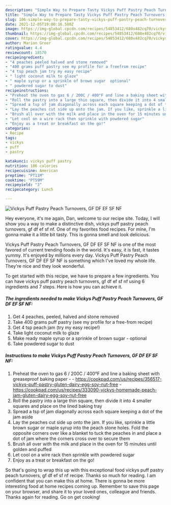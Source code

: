 ```yaml
---
description: "Simple Way to Prepare Tasty Vickys Puff Pastry Peach Turnovers, GF DF EF SF NF"
title: "Simple Way to Prepare Tasty Vickys Puff Pastry Peach Turnovers, GF DF EF SF NF"
slug: 106-simple-way-to-prepare-tasty-vickys-puff-pastry-peach-turnovers-gf-df-ef-sf-nf
date: 2021-12-05T19:00:16.580Z
image: https://img-global.cpcdn.com/recipes/54853412/680x482cq70/vickys-puff-pastry-peach-turnovers-gf-df-ef-sf-nf-recipe-main-photo.jpg
thumbnail: https://img-global.cpcdn.com/recipes/54853412/680x482cq70/vickys-puff-pastry-peach-turnovers-gf-df-ef-sf-nf-recipe-main-photo.jpg
cover: https://img-global.cpcdn.com/recipes/54853412/680x482cq70/vickys-puff-pastry-peach-turnovers-gf-df-ef-sf-nf-recipe-main-photo.jpg
author: Marion Greer
ratingvalue: 4.4
reviewcount: 18570
recipeingredient:
- "4 peaches peeled halved and stone removed"
- "400 grams puff pastry see my profile for a freefrom recipe"
- "4 tsp peach jam try my easy recipe"
- " light coconut milk to glaze"
- " maple syrup or a sprinkle of brown sugar  optional"
- " powdered sugar to dust"
recipeinstructions:
- "Preheat the oven to gas 6 / 200C / 400°F and line a baking sheet with greaseproof baking paper  https://cookpad.com/us/recipes/356517-vickys-puff-pastry-gluten-dairy-egg-soy-nut-free https://cookpad.com/us/recipes/333090-vickys-homemade-peach-jam-gluten-dairy-egg-soy-nut-free"
- "Roll the pastry into a large thin square, then divide it into 4 smaller squares and place on the lined baking tray"
- "Spread a tsp of jam diagonally across each square keeping a dot of the jam aside"
- "Lay the peaches cut side up onto the jam. If you like, sprinkle a little brown sugar or maple syrup into the peach stone holes. Fold the opposite corners over like a blanket to tuck the peaches in and place a dot of jam where the corners cross over to secure them"
- "Brush all over with the milk and place in the oven for 15 minutes until golden and puffed"
- "Let cool on a wire rack then sprinkle with powdered sugar"
- "Enjoy as a treat or breakfast on the go!"
categories:
- Recipe
tags:
- vickys
- puff
- pastry

katakunci: vickys puff pastry 
nutrition: 186 calories
recipecuisine: American
preptime: "PT11M"
cooktime: "PT59M"
recipeyield: "3"
recipecategory: Lunch

---
```



![Vickys Puff Pastry Peach Turnovers, GF DF EF SF NF](https://img-global.cpcdn.com/recipes/54853412/680x482cq70/vickys-puff-pastry-peach-turnovers-gf-df-ef-sf-nf-recipe-main-photo.jpg)

Hey everyone, it's me again, Dan, welcome to our recipe site. Today, I will show you a way to make a distinctive dish, vickys puff pastry peach turnovers, gf df ef sf nf. One of my favorites food recipes. For mine, I'm gonna make it a little bit tasty. This is gonna smell and look delicious.



Vickys Puff Pastry Peach Turnovers, GF DF EF SF NF is one of the most favored of current trending foods in the world. It's easy, it is fast, it tastes yummy. It's enjoyed by millions every day. Vickys Puff Pastry Peach Turnovers, GF DF EF SF NF is something which I've loved my whole life. They're nice and they look wonderful.


To get started with this recipe, we have to prepare a few ingredients. You can have vickys puff pastry peach turnovers, gf df ef sf nf using 6 ingredients and 7 steps. Here is how you can achieve it.

<!--inarticleads1-->

##### The ingredients needed to make Vickys Puff Pastry Peach Turnovers, GF DF EF SF NF:

1. Get 4 peaches, peeled, halved and stone removed
1. Take 400 grams puff pastry (see my profile for a free-from recipe)
1. Get 4 tsp peach jam (try my easy recipe!)
1. Take  light coconut milk to glaze
1. Make ready  maple syrup or a sprinkle of brown sugar - optional
1. Take  powdered sugar to dust




<!--inarticleads2-->

##### Instructions to make Vickys Puff Pastry Peach Turnovers, GF DF EF SF NF:

1. Preheat the oven to gas 6 / 200C / 400°F and line a baking sheet with greaseproof baking paper -  - https://cookpad.com/us/recipes/356517-vickys-puff-pastry-gluten-dairy-egg-soy-nut-free - https://cookpad.com/us/recipes/333090-vickys-homemade-peach-jam-gluten-dairy-egg-soy-nut-free
1. Roll the pastry into a large thin square, then divide it into 4 smaller squares and place on the lined baking tray
1. Spread a tsp of jam diagonally across each square keeping a dot of the jam aside
1. Lay the peaches cut side up onto the jam. If you like, sprinkle a little brown sugar or maple syrup into the peach stone holes. Fold the opposite corners over like a blanket to tuck the peaches in and place a dot of jam where the corners cross over to secure them
1. Brush all over with the milk and place in the oven for 15 minutes until golden and puffed
1. Let cool on a wire rack then sprinkle with powdered sugar
1. Enjoy as a treat or breakfast on the go!




So that's going to wrap this up with this exceptional food vickys puff pastry peach turnovers, gf df ef sf nf recipe. Thanks so much for reading. I am confident that you can make this at home. There is gonna be more interesting food at home recipes coming up. Remember to save this page on your browser, and share it to your loved ones, colleague and friends. Thanks again for reading. Go on get cooking!
